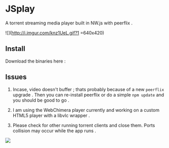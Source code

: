 # JSplay

A torrent streaming media player built in NW.js with peerflix .

![](http://i.imgur.com/knz1UeL.gif?1 =640x420)

## Install
  Download the binaries here : 


## Issues

1. Incase, video doesn't buffer ; thats probably because of a new `peerflix` upgrade . Then you can re-install peerflix or do a simple `npm update` and you should be good to go .

2. I am using the WebChimera player currently and working on a custom HTML5 player with a libvlc wrapper .

3.  Please check for other running torrent clients and close them. Ports collision may occur while the app runs .

![](http://imgh.us/icon_4.svg)
